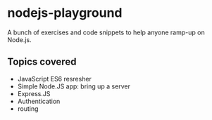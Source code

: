 # nodejs-playground
A bunch of exercises and code snippets to help anyone ramp-up on Node.js.

## Topics covered
- JavaScript ES6 resresher
- Simple Node.JS app: bring up a server
- Express.JS
- Authentication
- routing
